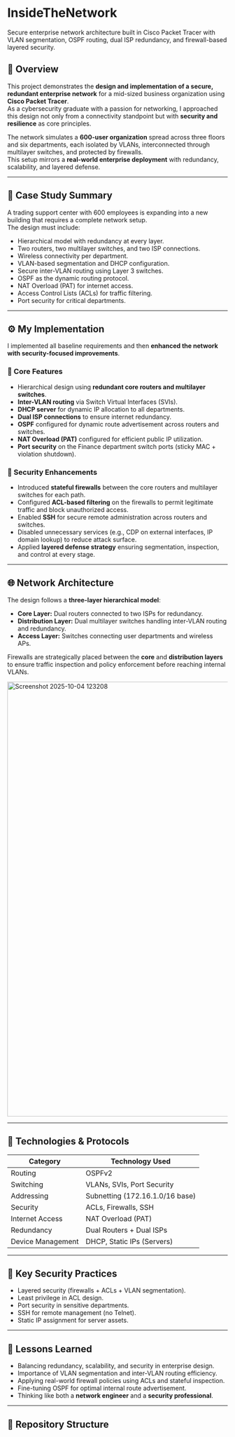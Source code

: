 # InsideTheNetwork
Secure enterprise network architecture built in Cisco Packet Tracer with VLAN segmentation, OSPF routing, dual ISP redundancy, and firewall-based layered security.


## 📘 Overview

This project demonstrates the **design and implementation of a secure, redundant enterprise network** for a mid-sized business organization using **Cisco Packet Tracer**.  
As a cybersecurity graduate with a passion for networking, I approached this design not only from a connectivity standpoint but with **security and resilience** as core principles.

The network simulates a **600-user organization** spread across three floors and six departments, each isolated by VLANs, interconnected through multilayer switches, and protected by firewalls.  
This setup mirrors a **real-world enterprise deployment** with redundancy, scalability, and layered defense.

---

## 🏢 Case Study Summary

A trading support center with 600 employees is expanding into a new building that requires a complete network setup.  
The design must include:

- Hierarchical model with redundancy at every layer.  
- Two routers, two multilayer switches, and two ISP connections.  
- Wireless connectivity per department.  
- VLAN-based segmentation and DHCP configuration.  
- Secure inter-VLAN routing using Layer 3 switches.  
- OSPF as the dynamic routing protocol.  
- NAT Overload (PAT) for internet access.  
- Access Control Lists (ACLs) for traffic filtering.  
- Port security for critical departments.  

---

## ⚙️ My Implementation

I implemented all baseline requirements and then **enhanced the network with security-focused improvements**.  

### 🔧 Core Features
- Hierarchical design using **redundant core routers and multilayer switches**.  
- **Inter-VLAN routing** via Switch Virtual Interfaces (SVIs).  
- **DHCP server** for dynamic IP allocation to all departments.  
- **Dual ISP connections** to ensure internet redundancy.  
- **OSPF** configured for dynamic route advertisement across routers and switches.  
- **NAT Overload (PAT)** configured for efficient public IP utilization.  
- **Port security** on the Finance department switch ports (sticky MAC + violation shutdown).  

### 🔐 Security Enhancements
- Introduced **stateful firewalls** between the core routers and multilayer switches for each path.  
- Configured **ACL-based filtering** on the firewalls to permit legitimate traffic and block unauthorized access.  
- Enabled **SSH** for secure remote administration across routers and switches.  
- Disabled unnecessary services (e.g., CDP on external interfaces, IP domain lookup) to reduce attack surface.  
- Applied **layered defense strategy** ensuring segmentation, inspection, and control at every stage.  

---

## 🌐 Network Architecture

The design follows a **three-layer hierarchical model**:
- **Core Layer:** Dual routers connected to two ISPs for redundancy.  
- **Distribution Layer:** Dual multilayer switches handling inter-VLAN routing and redundancy.  
- **Access Layer:** Switches connecting user departments and wireless APs.  

Firewalls are strategically placed between the **core** and **distribution layers** to ensure traffic inspection and policy enforcement before reaching internal VLANs.


<img width="1917" height="992" alt="Screenshot 2025-10-04 123208" src="https://github.com/user-attachments/assets/5a911986-ebe1-44c3-ad67-52dfc5037a0e" />

---

## 🧩 Technologies & Protocols

| Category | Technology Used |
|-----------|------------------|
| Routing | OSPFv2 |
| Switching | VLANs, SVIs, Port Security |
| Addressing | Subnetting (172.16.1.0/16 base) |
| Security | ACLs, Firewalls, SSH |
| Internet Access | NAT Overload (PAT) |
| Redundancy | Dual Routers + Dual ISPs |
| Device Management | DHCP, Static IPs (Servers) |

---

## 🧱 Key Security Practices

- Layered security (firewalls + ACLs + VLAN segmentation).  
- Least privilege in ACL design.  
- Port security in sensitive departments.  
- SSH for remote management (no Telnet).  
- Static IP assignment for server assets.  

---

## 🧠 Lessons Learned

- Balancing redundancy, scalability, and security in enterprise design.  
- Importance of VLAN segmentation and inter-VLAN routing efficiency.  
- Applying real-world firewall policies using ACLs and stateful inspection.  
- Fine-tuning OSPF for optimal internal route advertisement.  
- Thinking like both a **network engineer** and a **security professional**.

---

## 🧩 Repository Structure

